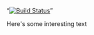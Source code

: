 “[![Build Status]( https://travis-ci.org/pdxcat/puppet-module-collectd.png?branch=master)](https://travis-ci.org/stphnwallace/puppettest )”

Here's some interesting text
